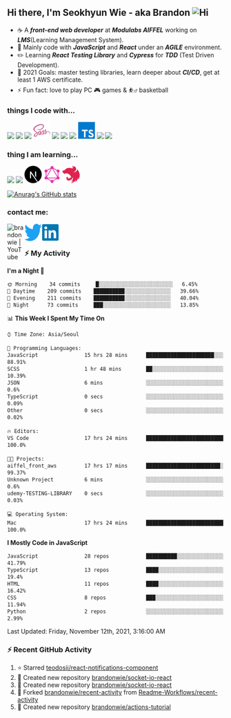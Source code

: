 ## Hi there, I'm Seokhyun Wie - aka Brandon <img src='https://qpluspicture.oss-cn-beijing.aliyuncs.com/6LjjQA/Hi.gif' alt='Hi' width="24"/>

- ☕ A _**front-end web developer**_ at _**Modulabs AIFFEL**_ working on _**LMS**_(Learning Management System).
- 🔄 Mainly code with _**JavaScript**_ and _**React**_ under an _**AGILE**_ environment.
- ✏️ Learning _**React Testing Library**_ and _**Cypress**_ for _**TDD**_ (Test Driven Development).
- 🎯 2021 Goals: master testing libraries, learn deeper about _**CI/CD**_, get at least 1 AWS certificate.
- ⚡ Fun fact: love to play PC 🎮 games️ \& ⛹️‍♂️ basketball

### things I code with...

<img src="https://cdn.jsdelivr.net/gh/devicons/devicon/icons/vscode/vscode-original.svg" width="40px"> <img src="https://cdn.jsdelivr.net/gh/devicons/devicon@latest/icons/javascript/javascript-original.svg" width="40px"> <img src="https://cdn.jsdelivr.net/gh/devicons/devicon@latest/icons/react/react-original.svg" width="40px"> <img src="https://raw.githubusercontent.com/devicons/devicon/master/icons/sass/sass-original.svg" width="40px"> <img src="https://cdn.jsdelivr.net/gh/devicons/devicon@latest/icons/git/git-original.svg" width="40px"> <img src="https://cdn.jsdelivr.net/gh/devicons/devicon/icons/github/github-original.svg" width="40px"> <img src="https://cdn.jsdelivr.net/gh/devicons/devicon/icons/amazonwebservices/amazonwebservices-original.svg" width="40px"> <img src="https://raw.githubusercontent.com/devicons/devicon/master/icons/typescript/typescript-original.svg" width="40px"> <img src="https://cdn.jsdelivr.net/gh/devicons/devicon@latest/icons/mongodb/mongodb-original.svg" width="40px"> <img src="https://cdn.jsdelivr.net/gh/devicons/devicon@latest/icons/nodejs/nodejs-plain.svg" width="40px">

### thing I am learning...

<img src="https://cdn.jsdelivr.net/gh/devicons/devicon/icons/jest/jest-plain.svg" width="40px"> <img src="https://icons-for-free.com/iconfiles/png/512/cypress-1324440144114984250.png" width="40px"> <img src="https://raw.githubusercontent.com/devicons/devicon/master/icons/nextjs/nextjs-original.svg" width="40px"> <img src="https://raw.githubusercontent.com/devicons/devicon/master/icons/graphql/graphql-plain.svg" width="40px"> <img src="https://raw.githubusercontent.com/devicons/devicon/master/icons/nestjs/nestjs-plain.svg" width="40px">

<!-- GitHub Stats -->

[![Anurag's GitHub stats](https://github-readme-stats.vercel.app/api?username=brandonwie&show_icons=true&title_color=ffc857&icon_color=8ac926&text_color=daf7dc&bg_color=151515&hide=stars&custom_title=Brandon's GitHub Stats)](https://github.com/anuraghazra/github-readme-stats)

### contact me:

[<img align="left" alt="brandonwie | YouTube" width="40px" src="https://iconape.com/wp-content/png_logo_vector/youtube-social-white-squircle.png" />][youtube] [<img align="left" alt="brandonwie | Twitter" width="40px" src="https://raw.githubusercontent.com/devicons/devicon/master/icons/twitter/twitter-original.svg" />][twitter] [<img align="left" alt="brandonwie | LinkedIn" width="40px" src="https://raw.githubusercontent.com/devicons/devicon/master/icons/linkedin/linkedin-original.svg" />][linkedin]

<br />
<br />

### ⚡ My Activity

<!--START_SECTION:waka-->
**I'm a Night 🦉** 

```text
🌞 Morning    34 commits     █░░░░░░░░░░░░░░░░░░░░░░░░   6.45% 
🌆 Daytime    209 commits    ██████████░░░░░░░░░░░░░░░   39.66% 
🌃 Evening    211 commits    ██████████░░░░░░░░░░░░░░░   40.04% 
🌙 Night      73 commits     ███░░░░░░░░░░░░░░░░░░░░░░   13.85%

```


📊 **This Week I Spent My Time On** 

```text
⌚︎ Time Zone: Asia/Seoul

💬 Programming Languages: 
JavaScript               15 hrs 28 mins      ██████████████████████░░░   88.91% 
SCSS                     1 hr 48 mins        ██░░░░░░░░░░░░░░░░░░░░░░░   10.39% 
JSON                     6 mins              ░░░░░░░░░░░░░░░░░░░░░░░░░   0.6% 
TypeScript               0 secs              ░░░░░░░░░░░░░░░░░░░░░░░░░   0.09% 
Other                    0 secs              ░░░░░░░░░░░░░░░░░░░░░░░░░   0.02%

🔥 Editors: 
VS Code                  17 hrs 24 mins      █████████████████████████   100.0%

🐱‍💻 Projects: 
aiffel_front_aws         17 hrs 17 mins      ████████████████████████░   99.37% 
Unknown Project          6 mins              ░░░░░░░░░░░░░░░░░░░░░░░░░   0.6% 
udemy-TESTING-LIBRARY    0 secs              ░░░░░░░░░░░░░░░░░░░░░░░░░   0.03%

💻 Operating System: 
Mac                      17 hrs 24 mins      █████████████████████████   100.0%

```

**I Mostly Code in JavaScript** 

```text
JavaScript               28 repos            ██████████░░░░░░░░░░░░░░░   41.79% 
TypeScript               13 repos            ████░░░░░░░░░░░░░░░░░░░░░   19.4% 
HTML                     11 repos            ████░░░░░░░░░░░░░░░░░░░░░   16.42% 
CSS                      8 repos             ███░░░░░░░░░░░░░░░░░░░░░░   11.94% 
Python                   2 repos             ░░░░░░░░░░░░░░░░░░░░░░░░░   2.99%

```



<!--END_SECTION:waka-->

<!--RECENT_ACTIVITY:last_update-->
Last Updated: Friday, November 12th, 2021, 3:16:00 AM
<!--RECENT_ACTIVITY:last_update_end-->

### ⚡ Recent GitHub Activity

<!--RECENT_ACTIVITY:start-->
1. ⭐ Starred [teodosii/react-notifications-component](https://github.com/teodosii/react-notifications-component)
2. 📔 Created new repository [brandonwie/socket-io-react](https://github.com/brandonwie/socket-io-react)
3. 📔 Created new repository [brandonwie/socket-io-react](https://github.com/brandonwie/socket-io-react)
4. 🔱 Forked [brandonwie/recent-activity](https://github.com/brandonwie/recent-activity) from [Readme-Workflows/recent-activity](https://github.com/Readme-Workflows/recent-activity)
5. 📔 Created new repository [brandonwie/actions-tutorial](https://github.com/brandonwie/actions-tutorial)
<!--RECENT_ACTIVITY:end-->

[youtube]: https://www.youtube.com/channel/UC7tk3UT7nn3cZNC2KBdb-4Q
[linkedin]: https://linkedin.com/in/brandonwie
[twitter]: https://twitter.com/brandonwie
